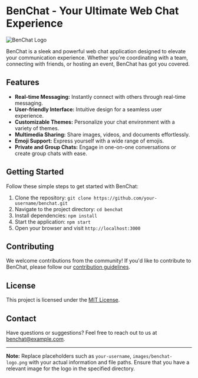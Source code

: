 # BenChat - Your Ultimate Web Chat Experience

![BenChat Logo](https://i.imgur.com/PvKhLjJ.png)

BenChat is a sleek and powerful web chat application designed to elevate your communication experience. Whether you're coordinating with a team, connecting with friends, or hosting an event, BenChat has got you covered.

## Features

- **Real-time Messaging:** Instantly connect with others through real-time messaging.
- **User-friendly Interface:** Intuitive design for a seamless user experience.
- **Customizable Themes:** Personalize your chat environment with a variety of themes.
- **Multimedia Sharing:** Share images, videos, and documents effortlessly.
- **Emoji Support:** Express yourself with a wide range of emojis.
- **Private and Group Chats:** Engage in one-on-one conversations or create group chats with ease.

## Getting Started

Follow these simple steps to get started with BenChat:

1. Clone the repository: `git clone https://github.com/your-username/benchat.git`
2. Navigate to the project directory: `cd benchat`
3. Install dependencies: `npm install`
4. Start the application: `npm start`
5. Open your browser and visit `http://localhost:3000`

## Contributing

We welcome contributions from the community! If you'd like to contribute to BenChat, please follow our [contribution guidelines](CONTRIBUTING.md).

## License

This project is licensed under the [MIT License](LICENSE).

## Contact

Have questions or suggestions? Feel free to reach out to us at [benchat@example.com](mailto:benchat@example.com).

---

**Note:** Replace placeholders such as `your-username`, `images/benchat-logo.png` with your actual information and file paths. Ensure that you have a relevant image for the logo in the specified directory.
